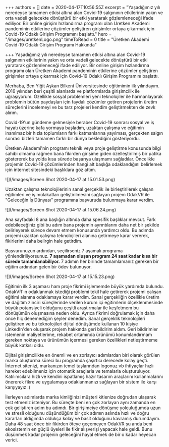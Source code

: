 +++
authors = []
date = 2020-04-17T10:56:55Z
excerpt = "Yaşadığımız yılı neredeyse tamamen etkisi altına alan Covid-19 salgınının etkilerinin yakın ve orta vadeli gelecekte dönüştürü bir etki yaratarak gözlemleneceği ifade ediliyor. Bir online girişim hızlandırma programı olan Üretken Akademi pandeminin etkilerine çözümler geliştiren girişimler ortaya çıkarmak için Covid-19 Odaklı Girişim Programını başlattı."
hero = "/images/uretkenLogo.png"
timeToRead = 0
title = "Üretken Akademi Covid-19 Odaklı Girişim Programı Hakkında"

+++
Yaşadığımız yılı neredeyse tamamen etkisi altına alan Covid-19 salgınının etkilerinin yakın ve orta vadeli gelecekte dönüştürü bir etki yaratarak gözlemleneceği ifade ediliyor. Bir online girişim hızlandırma programı olan Üretken Akademi pandeminin etkilerine çözümler geliştiren girişimler ortaya çıkarmak için Covid-19 Odaklı Girişim Programını başlattı.

Merhaba, Ben Yiğit Aşkan Bilkent Üniversitesinde eğitimimin ilk yılındayım. 2016 yılından beri çeşitli alanlarda ve platformlarda girişimcilik ile uğraşıyorum. Özellikle sosyal problemleri yeni teknolojiler ile harmanlayarak problemin bütün paydaşları için faydalı çözümler getiren projelerin üretim süreçlerini incelemeyi ve bu tarz projeleri kendim geliştirmekten de zevk alırım.

Covid-19'un gündeme gelmesiyle beraber Covid-19 sonrası sosyal ve iş hayatı üzerine kafa yormaya başladım, uzaktan çalışma ve eğitimin inanılmaz bir hızla toplumların farkı katmanlarına yayılması, gerçekten salgın sonrası bizleri tamamen farklı bir dünya beklediğini gösteriyordu.

Üretken Akademi'nin programı teknik veya proje geliştirme konusunda bilgi sahibi olmama rağmen bana fikirden girişime giden özelleştirilmiş bir patika göstererek bu yolda kısa sürede başarıya ulaşmamı sağladılar. Öncelikle projemin Covid-19 çözümlerinden hangi alt başlığa odaklandığını belirlemek için internet sitesindeki başlıklara göz attım.

![](/images/Screen Shot 2020-04-17 at 15.01.53.png)

Uzaktan çalışma teknolojilerinin sanal gerçeklik ile birleştirilerek çalışan eğitimleri ve iş mülakatları geliştirilmesini sağlayan projem OdakVR ile "Geleceğin İş Dünyası" programına başvuruda bulunmaya karar verdim.

![](/images/Screen Shot 2020-04-17 at 15.06.24.png)

Ana sayfadaki 8 ana başlığın altında daha spesifik başlıklar mevcut. Fark edebileceğiniz gibi bu adım bana projemin ayrıntılarını daha net bir şekilde belirleyerek sürece devam etmem konusunda yardımcı oldu. Bu adımda projemi uzaktan çalışma teknolojileri alanına getirmeye karar vererek, fikirlerimi daha belirgin hale getirdim.

Başvurunuzun ardından, seçilirseniz 7 aşamalı programa yönlendiriliyorsunuz. **7 aşamadan oluşan program 24 saat kadar kısa bir sürede tamamlanabiliyor.** 7 adımın her birinde tamamlamanız gereken bir eğitim ardından gelen bir ödev bulunuyor.

![](/images/Screen Shot 2020-04-17 at 15.15.23.png)

Eğitimin ilk 3 aşaması ham proje fikrimi işlememde büyük yardımda bulundu. OdakVR'ın odaklanmak istediği problemi tekil hale getirerek projemi çalışan eğitimi alanına odaklamaya karar verdim. Sanal gerçekliğin özellikle üretim ve dağıtım zinciri süreçlerinde verilen kurum içi eğitimlerin ölçeklenmesinde büyük potansiyeli olduğunu çeşitli araştırmalar ile keşfetmem bu dönüşümün oluşmasına neden oldu. Ayrıca fikrimi doğrulamak için daha önce hiç denemediğim şeyler denedim. Sanal gerçeklik teknolojileri geliştiren ve bu teknolojileri dijital dönüşümde kullanan 10 kişiye LinkedIn'den oluşarak projem hakkında geri bildirim aldım. Geri bildirimler istemenin maliyetlerime, rekabet ortamında ürünümü konumlandırmam gereken noktaya ve ürünümün içermesi gereken özellikleri netleştirmeme büyük katkısı oldu.

Dijital girişimcilikte en önemli ve en zorlayıcı adımlardan biri olarak görülen marka oluşturma süreci bu programda şaşırtıcı derecede kolay geçti. İnternet sitenizi, markanızın temel taşlarından logonuz vb ihtiyaçlar hızlı hareket edebilmeniz için otomatik araçlarla ve temalarla oluşturuluyor. Katılımcılara hızlı ve kendini ispatlamış hazır tasarım araçlarını kullanmalarını önererek fikre ve uygulamaya odaklanmanızı sağlayan bir sistem ile karşı karşıyayız :)

İlerleyen adımlarda marka kimliğinizi müşteri kitlenize doğrudan ulaşarak test etmeniz isteniyor. Bu süreçte beni en çok zorlayan aynı zamanda en çok geliştiren adım bu adımdı. Bir girişimciye dönüşme yolculuğumda uzun ve stresli olduğunu düşündüğüm bir çok adımın aslında hızlı ve doğru kararları aldığımda oldukça kolay ve basit olduğunu kavramış durumdayım. Daha 48 saat önce bir fikirden öteye geçemeyen OdakVR şu anda beni ekosistemin en güçlü üyeleri ile fikir alışverişi yapacak hale geldi. Bunu düşünmek kadar projenin geleceğini hayal etmek de bir o kadar heyecan verici.